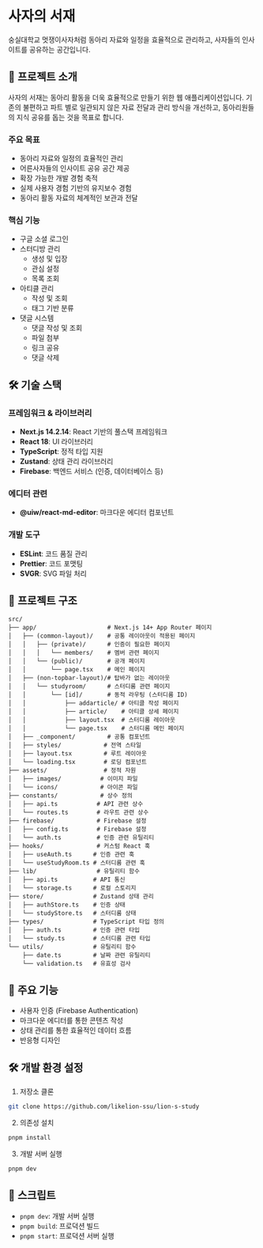 # 사자의 서재

숭실대학교 멋쟁이사자처럼 동아리 자료와 일정을 효율적으로 관리하고, 사자들의 인사이트를 공유하는 공간입니다.

## 📝 프로젝트 소개

사자의 서재는 동아리 활동을 더욱 효율적으로 만들기 위한 웹 애플리케이션입니다. 
기존의 불편하고 파트 별로 일관되지 않은 자료 전달과 관리 방식을 개선하고, 동아리원들의 지식 공유를 돕는 것을 목표로 합니다.

### 주요 목표
- 동아리 자료와 일정의 효율적인 관리
- 어른사자들의 인사이트 공유 공간 제공
- 확장 가능한 개발 경험 축적
- 실제 사용자 경험 기반의 유지보수 경험
- 동아리 활동 자료의 체계적인 보관과 전달

### 핵심 기능
- 구글 소셜 로그인
- 스터디방 관리
  - 생성 및 입장
  - 관심 설정
  - 목록 조회
- 아티클 관리
  - 작성 및 조회
  - 태그 기반 분류
- 댓글 시스템
  - 댓글 작성 및 조회
  - 파일 첨부
  - 링크 공유
  - 댓글 삭제
 
  
## 🛠 기술 스택

### 프레임워크 & 라이브러리
- **Next.js 14.2.14**: React 기반의 풀스택 프레임워크
- **React 18**: UI 라이브러리
- **TypeScript**: 정적 타입 지원
- **Zustand**: 상태 관리 라이브러리
- **Firebase**: 백엔드 서비스 (인증, 데이터베이스 등)

### 에디터 관련
- **@uiw/react-md-editor**: 마크다운 에디터 컴포넌트

### 개발 도구
- **ESLint**: 코드 품질 관리
- **Prettier**: 코드 포맷팅
- **SVGR**: SVG 파일 처리

## 📁 프로젝트 구조

```
src/
├── app/                    # Next.js 14+ App Router 페이지
│   ├── (common-layout)/    # 공통 레이아웃이 적용된 페이지
│   │   ├── (private)/      # 인증이 필요한 페이지
│   │   │   └── members/    # 멤버 관련 페이지
│   │   └── (public)/       # 공개 페이지
│   │       └── page.tsx    # 메인 페이지
│   ├── (non-topbar-layout)/# 탑바가 없는 레이아웃
│   │   └── studyroom/      # 스터디룸 관련 페이지
│   │       └── [id]/       # 동적 라우팅 (스터디룸 ID)
│   │           ├── addarticle/ # 아티클 작성 페이지
│   │           ├── article/    # 아티클 상세 페이지
│   │           ├── layout.tsx  # 스터디룸 레이아웃
│   │           └── page.tsx    # 스터디룸 메인 페이지
│   ├── _component/         # 공통 컴포넌트
│   ├── styles/            # 전역 스타일
│   ├── layout.tsx         # 루트 레이아웃
│   └── loading.tsx        # 로딩 컴포넌트
├── assets/                # 정적 자원
│   ├── images/           # 이미지 파일
│   └── icons/            # 아이콘 파일
├── constants/            # 상수 정의
│   ├── api.ts           # API 관련 상수
│   └── routes.ts        # 라우트 관련 상수
├── firebase/            # Firebase 설정
│   ├── config.ts        # Firebase 설정
│   └── auth.ts          # 인증 관련 유틸리티
├── hooks/               # 커스텀 React 훅
│   ├── useAuth.ts      # 인증 관련 훅
│   └── useStudyRoom.ts # 스터디룸 관련 훅
├── lib/                 # 유틸리티 함수
│   ├── api.ts          # API 통신
│   └── storage.ts      # 로컬 스토리지
├── store/              # Zustand 상태 관리
│   ├── authStore.ts    # 인증 상태
│   └── studyStore.ts   # 스터디룸 상태
├── types/              # TypeScript 타입 정의
│   ├── auth.ts         # 인증 관련 타입
│   └── study.ts        # 스터디룸 관련 타입
└── utils/              # 유틸리티 함수
    ├── date.ts         # 날짜 관련 유틸리티
    └── validation.ts   # 유효성 검사
```

## 🚀 주요 기능
- 사용자 인증 (Firebase Authentication)
- 마크다운 에디터를 통한 콘텐츠 작성
- 상태 관리를 통한 효율적인 데이터 흐름
- 반응형 디자인

## 🛠 개발 환경 설정

1. 저장소 클론
```bash
git clone https://github.com/likelion-ssu/lion-s-study
```

2. 의존성 설치
```bash
pnpm install
```

3. 개발 서버 실행
```bash
pnpm dev
```

## 🔧 스크립트

- `pnpm dev`: 개발 서버 실행
- `pnpm build`: 프로덕션 빌드
- `pnpm start`: 프로덕션 서버 실행
